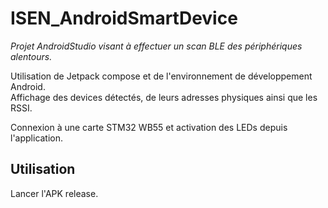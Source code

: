 # ISEN_AndroidSmartDevice #

*Projet AndroidStudio visant à effectuer un scan BLE des périphériques alentours.*  

Utilisation de Jetpack compose et de l'environnement de développement Android.  
Affichage des devices détectés, de leurs adresses physiques ainsi que les RSSI.  
  
Connexion à une carte STM32 WB55 et activation des LEDs depuis l'application.


## Utilisation ##
Lancer l'APK release.